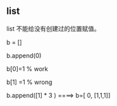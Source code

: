 ## list
list 不能给没有创建过的位置赋值。

b = []

b.append(0)

b[0]=1 % work

b[1] =1 % wrong


b.append([1] * 3 ) ====> b=[ 0,  [1,1,1]]
